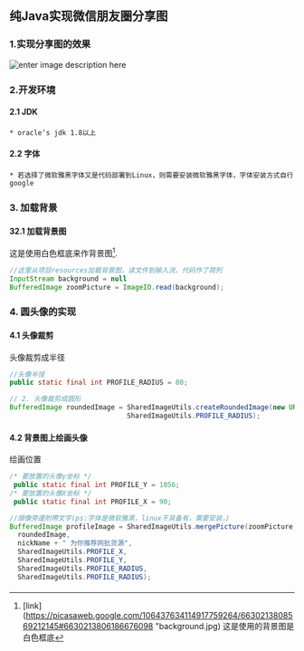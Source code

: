 纯Java实现微信朋友圈分享图
-------------------------------------
### 1.实现分享图的效果
![enter image description here](https://lh3.googleusercontent.com/u5Ee3nhBzzBMp58ONj51Z561R4kJ9SS-0BmnZvsxCZF0B0LEUWNYDfI-8amHcTONEXxrZzmhFS8 "朋友圈分享图")

### 2.开发环境
#### 2.1 JDK
	* oracle‘s jdk 1.8以上
#### 2.2 字体
	* 若选择了微软雅黑字体又是代码部署到Linux，则需要安装微软雅黑字体，字体安装方式自行google
### 3. 加载背景
#### 32.1  加载背景图
这是使用白色框底来作背景图[^1].
```java code
//这里从项目resources加载背景图，读文件到输入流，代码作了简列
InputStream background = null
BufferedImage zoomPicture = ImageIO.read(background);
```
### 4. 圆头像的实现
#### 4.1 头像裁剪
头像裁剪成半径
```java
//头像半径
public static final int PROFILE_RADIUS = 80;
```
```java
// 2. 头像裁剪成圆形  
BufferedImage roundedImage = SharedImageUtils.createRoundedImage(new URL(userProfileUrl).openStream(),
							 SharedImageUtils.PROFILE_RADIUS);
```
#### 4.2 背景图上绘画头像
绘画位置
```java
/* 要放置的头像y坐标 */
 public static final int PROFILE_Y = 1056;
/* 要放置的头像X坐标 */
 public static final int PROFILE_X = 90; 
```
```java
//頭像旁邊附帶文字(ps:字体是微软雅黑，linux不具备有，需要安装，)  
BufferedImage profileImage = SharedImageUtils.mergePicture(zoomPicture,  
  roundedImage,  
  nickName + " 为你推荐网批货源",  
  SharedImageUtils.PROFILE_X,  
  SharedImageUtils.PROFILE_Y,  
  SharedImageUtils.PROFILE_RADIUS,  
  SharedImageUtils.PROFILE_RADIUS); 
```
####





[^1]: [link](https://picasaweb.google.com/106437634114917759264/6630213808569212145#6630213806186676098 "background.jpg)
这是使用的背景图是白色框底

<!--stackedit_data:
eyJoaXN0b3J5IjpbLTE5NzI1NTc4MzUsMjA0MTgwODA1MywtOT
gyODQzODk3LC0yMDE3OTk1MDUxLC0xMzQ0NjkyMjk2LC0yNDA4
NjQyODAsOTc2MTU0MDc0LC02NTA1NTAxMjQsLTE0NzY4OTI1OT
IsLTIyNzExNjM4Ml19
-->